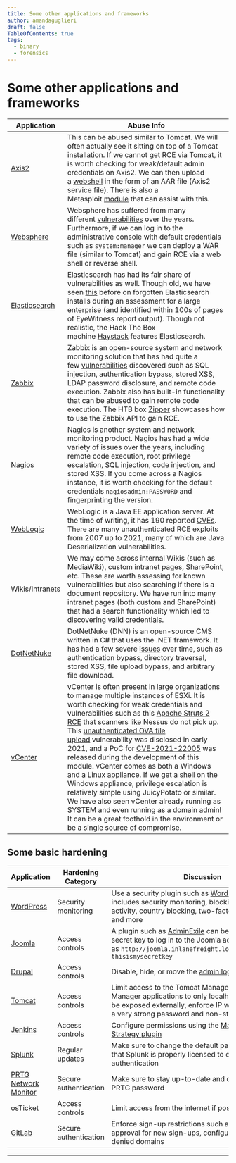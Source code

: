 ```yaml
---
title: Some other applications and frameworks
author: amandaguglieri
draft: false
TableOfContents: true
tags:
  - binary
  - forensics
---
```


# Some other applications and frameworks

| Application                                                                 | Abuse Info                                                                                                                                                                                                                                                                                                                                                                                                                                                                                                                                                                                                                                                                                                                                                                                                                                                                                                                                                                                                                    |
| --------------------------------------------------------------------------- | ----------------------------------------------------------------------------------------------------------------------------------------------------------------------------------------------------------------------------------------------------------------------------------------------------------------------------------------------------------------------------------------------------------------------------------------------------------------------------------------------------------------------------------------------------------------------------------------------------------------------------------------------------------------------------------------------------------------------------------------------------------------------------------------------------------------------------------------------------------------------------------------------------------------------------------------------------------------------------------------------------------------------------- |
| [Axis2](https://axis.apache.org/axis2/java/core/)                           | This can be abused similar to Tomcat. We will often actually see it sitting on top of a Tomcat installation. If we cannot get RCE via Tomcat, it is worth checking for weak/default admin credentials on Axis2. We can then upload a [webshell](https://github.com/tennc/webshell/tree/master/other/cat.aar) in the form of an AAR file (Axis2 service file). There is also a Metasploit [module](https://packetstormsecurity.com/files/96224/Axis2-Upload-Exec-via-REST.html) that can assist with this.                                                                                                                                                                                                                                                                                                                                                                                                                                                                                                                     |
| [Websphere](https://en.wikipedia.org/wiki/IBM_WebSphere_Application_Server) | Websphere has suffered from many different [vulnerabilities](https://www.cvedetails.com/vulnerability-list/vendor_id-14/product_id-576/cvssscoremin-9/cvssscoremax-/IBM-Websphere-Application-Server.html) over the years. Furthermore, if we can log in to the administrative console with default credentials such as `system:manager` we can deploy a WAR file (similar to Tomcat) and gain RCE via a web shell or reverse shell.                                                                                                                                                                                                                                                                                                                                                                                                                                                                                                                                                                                          |
| [Elasticsearch](https://en.wikipedia.org/wiki/Elasticsearch)                | Elasticsearch has had its fair share of vulnerabilities as well. Though old, we have seen [this](https://www.exploit-db.com/exploits/36337) before on forgotten Elasticsearch installs during an assessment for a large enterprise (and identified within 100s of pages of EyeWitness report output). Though not realistic, the Hack The Box machine [Haystack](https://youtube.com/watch?v=oGO9MEIz_tI&t=54) features Elasticsearch.                                                                                                                                                                                                                                                                                                                                                                                                                                                                                                                                                                                         |
| [Zabbix](https://en.wikipedia.org/wiki/Zabbix)                              | Zabbix is an open-source system and network monitoring solution that has had quite a few [vulnerabilities](https://www.cvedetails.com/vulnerability-list/vendor_id-5667/product_id-9588/Zabbix-Zabbix.html) discovered such as SQL injection, authentication bypass, stored XSS, LDAP password disclosure, and remote code execution. Zabbix also has built-in functionality that can be abused to gain remote code execution. The HTB box [Zipper](https://youtube.com/watch?v=RLvFwiDK_F8&t=250) showcases how to use the Zabbix API to gain RCE.                                                                                                                                                                                                                                                                                                                                                                                                                                                                           |
| [Nagios](https://en.wikipedia.org/wiki/Nagios)                              | Nagios is another system and network monitoring product. Nagios has had a wide variety of issues over the years, including remote code execution, root privilege escalation, SQL injection, code injection, and stored XSS. If you come across a Nagios instance, it is worth checking for the default credentials `nagiosadmin:PASSW0RD` and fingerprinting the version.                                                                                                                                                                                                                                                                                                                                                                                                                                                                                                                                                                                                                                                     |
| [WebLogic](https://en.wikipedia.org/wiki/Oracle_WebLogic_Server)            | WebLogic is a Java EE application server. At the time of writing, it has 190 reported [CVEs](https://www.cvedetails.com/vulnerability-list/vendor_id-93/product_id-14534/Oracle-Weblogic-Server.html). There are many unauthenticated RCE exploits from 2007 up to 2021, many of which are Java Deserialization vulnerabilities.                                                                                                                                                                                                                                                                                                                                                                                                                                                                                                                                                                                                                                                                                              |
| Wikis/Intranets                                                             | We may come across internal Wikis (such as MediaWiki), custom intranet pages, SharePoint, etc. These are worth assessing for known vulnerabilities but also searching if there is a document repository. We have run into many intranet pages (both custom and SharePoint) that had a search functionality which led to discovering valid credentials.                                                                                                                                                                                                                                                                                                                                                                                                                                                                                                                                                                                                                                                                        |
| [DotNetNuke](https://en.wikipedia.org/wiki/DNN_\(software\))                | DotNetNuke (DNN) is an open-source CMS written in C# that uses the .NET framework. It has had a few severe [issues](https://www.cvedetails.com/vulnerability-list/vendor_id-2486/product_id-4306/Dotnetnuke-Dotnetnuke.html) over time, such as authentication bypass, directory traversal, stored XSS, file upload bypass, and arbitrary file download.                                                                                                                                                                                                                                                                                                                                                                                                                                                                                                                                                                                                                                                                      |
| [vCenter](https://en.wikipedia.org/wiki/VCenter)                            | vCenter is often present in large organizations to manage multiple instances of ESXi. It is worth checking for weak credentials and vulnerabilities such as this [Apache Struts 2 RCE](https://blog.gdssecurity.com/labs/2017/4/13/vmware-vcenter-unauthenticated-rce-using-cve-2017-5638-apach.html) that scanners like Nessus do not pick up. This [unauthenticated OVA file upload](https://www.rapid7.com/db/modules/exploit/multi/http/vmware_vcenter_uploadova_rce/) vulnerability was disclosed in early 2021, and a PoC for [CVE-2021-22005](https://cve.mitre.org/cgi-bin/cvename.cgi?name=CVE-2021-22005) was released during the development of this module. vCenter comes as both a Windows and a Linux appliance. If we get a shell on the Windows appliance, privilege escalation is relatively simple using JuicyPotato or similar. We have also seen vCenter already running as SYSTEM and even running as a domain admin! It can be a great foothold in the environment or be a single source of compromise. |


## Some basic hardening

|Application|Hardening Category|Discussion|
|---|---|---|
|[WordPress](https://wordpress.org/support/article/hardening-wordpress/)|Security monitoring|Use a security plugin such as [WordFence](https://www.wordfence.com/) which includes security monitoring, blocking of suspicious activity, country blocking, two-factor authentication, and more|
|[Joomla](https://docs.joomla.org/Security_Checklist/Joomla!_Setup)|Access controls|A plugin such as [AdminExile](https://extensions.joomla.org/extension/adminexile/) can be used to require a secret key to log in to the Joomla admin page such as `http://joomla.inlanefreight.local/administrator?thisismysecretkey`|
|[Drupal](https://www.drupal.org/docs/security-in-drupal)|Access controls|Disable, hide, or move the [admin login page](https://www.drupal.org/docs/7/managing-users/hide-user-login)|
|[Tomcat](https://tomcat.apache.org/tomcat-9.0-doc/security-howto.html)|Access controls|Limit access to the Tomcat Manager and Host-Manager applications to only localhost. If these must be exposed externally, enforce IP whitelisting and set a very strong password and non-standard username.|
|[Jenkins](https://www.jenkins.io/doc/book/security/securing-jenkins/)|Access controls|Configure permissions using the [Matrix Authorization Strategy plugin](https://plugins.jenkins.io/matrix-auth)|
|[Splunk](https://docs.splunk.com/Documentation/Splunk/8.2.2/Security/Hardeningstandards)|Regular updates|Make sure to change the default password and ensure that Splunk is properly licensed to enforce authentication|
|[PRTG Network Monitor](https://kb.paessler.com/en/topic/61108-what-security-features-does-prtg-include)|Secure authentication|Make sure to stay up-to-date and change the default PRTG password|
|osTicket|Access controls|Limit access from the internet if possible|
|[GitLab](https://about.gitlab.com/blog/2020/05/20/gitlab-instance-security-best-practices/)|Secure authentication|Enforce sign-up restrictions such as requiring admin approval for new sign-ups, configuring allowed and denied domains|

---